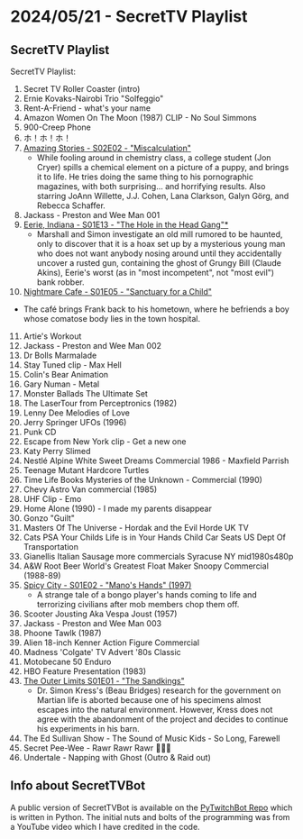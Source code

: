 # 2024/05/21 - SecretTV Playlist

## SecretTV Playlist

SecretTV Playlist:
1. Secret TV Roller Coaster (intro)
2. Ernie Kovaks-Nairobi Trio "Solfeggio"
3. Rent-A-Friend - what's your name
4. Amazon Women On The Moon (1987) CLIP - No Soul Simmons
5. 900-Creep Phone
6. ホ！ホ！ホ！
7. [Amazing Stories - S02E02 - "Miscalculation"](https://en.wikipedia.org/wiki/Amazing_Stories_(1985_TV_series)#Season_2_(1986%E2%80%9387))
   - While fooling around in chemistry class, a college student (Jon Cryer) spills a chemical element on a picture of a puppy, and brings it to life. He tries doing the same thing to his pornographic magazines, with both surprising... and horrifying results.  Also starring JoAnn Willette, J.J. Cohen, Lana Clarkson, Galyn Görg, and Rebecca Schaffer.
8. Jackass - Preston and Wee Man 001
9. [Eerie, Indiana - S01E13 - "The Hole in the Head Gang"*](https://en.wikipedia.org/wiki/Eerie%2C_Indiana#Episodes)
   - Marshall and Simon investigate an old mill rumored to be haunted, only to discover that it is a hoax set up by a mysterious young man who does not want anybody nosing around until they accidentally uncover a rusted gun, containing the ghost of Grungy Bill (Claude Akins), Eerie's worst (as in "most incompetent", not "most evil") bank robber.
10. [Nightmare Cafe - S01E05 - "Sanctuary for a Child"](https://en.wikipedia.org/wiki/Nightmare_Cafe#Episodes)
   - The café brings Frank back to his hometown, where he befriends a boy whose comatose body lies in the town hospital.
11. Artie's Workout
12. Jackass - Preston and Wee Man 002
13. Dr Bolls Marmalade
14. Stay Tuned clip - Max Hell
15. Colin's Bear Animation
16. Gary Numan - Metal
17. Monster Ballads The Ultimate Set
18. The LaserTour from Perceptronics (1982)
19. Lenny Dee Melodies of Love
20. Jerry Springer UFOs (1996)
21. Punk CD
22. Escape from New York clip - Get a new one
23. Katy Perry Slimed
24. Nestlé Alpine White Sweet Dreams Commercial 1986 - Maxfield Parrish
25. Teenage Mutant Hardcore Turtles
26. Time Life Books Mysteries of the Unknown - Commercial (1990)
27. Chevy Astro Van commercial (1985)
28. UHF Clip - Emo
29. Home Alone (1990) - I made my parents disappear
30. Gonzo "Guilt"
31. Masters Of The Universe - Hordak and the Evil Horde UK TV
32. Cats PSA Your Childs Life is in Your Hands Child Car Seats US Dept Of Transportation
33. Gianellis Italian Sausage more commercials Syracuse NY mid1980s480p
34. A&W Root Beer World's Greatest Float Maker Snoopy Commercial (1988-89)
35. [Spicy City - S01E02 - "Mano's Hands" (1997)](https://en.wikipedia.org/wiki/Spicy_City#Episodes)
    - A strange tale of a bongo player's hands coming to life and terrorizing civilians after mob members chop them off.
36. Scooter Jousting Aka Vespa Joust (1957)
37. Jackass - Preston and Wee Man 003
38. Phoone Tawlk (1987)
39. Alien 18-inch Kenner Action Figure Commercial
40. Madness 'Colgate' TV Advert '80s Classic
41. Motobecane 50 Enduro
42. HBO Feature Presentation (1983)
43. [The Outer Limits S01E01 - "The Sandkings"](https://en.wikipedia.org/wiki/List_of_The_Outer_Limits_(1995_TV_series)_episodes#Season_1_(1995))
    - Dr. Simon Kress's (Beau Bridges) research for the government on Martian life is aborted because one of his specimens almost escapes into the natural environment. However, Kress does not agree with the abandonment of the project and decides to continue his experiments in his barn.
44. The Ed Sullivan Show - The Sound of Music Kids - So Long, Farewell
45. Secret Pee-Wee - Rawr Rawr Rawr 🐊🐊🐊
46. Undertale - Napping with Ghost (Outro & Raid out)


## Info about SecretTVBot

A public version of SecretTVBot is available on the [PyTwitchBot Repo](https://github.com/awbored/PyTwitchBot) which is written in Python.  The initial nuts and bolts of the programming was from a YouTube video which I have credited in the code.
